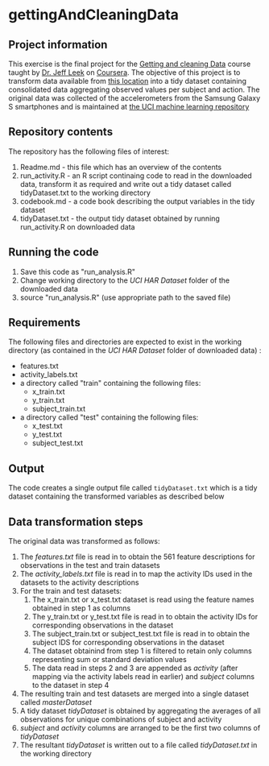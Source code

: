 # gettingAndCleaningData
## Project information
This exercise is the final project for the [Getting and cleaning Data](https://class.coursera.org/getdata-015)
course taught by [Dr. Jeff Leek](http://jtleek.com/teaching/) on [Coursera](http://coursera.org). The objective of this
project is to transform data available from [this location](https://d396qusza40orc.cloudfront.net/getdata%2Fprojectfiles%2FUCI%20HAR%20Dataset.zip)
into a tidy dataset containing consolidated data aggregating observed values per subject and action. The original data was collected of the accelerometers from the Samsung Galaxy S
smartphones and is maintained at [the UCI machine learning repository](http://archive.ics.uci.edu/ml/datasets/Human+Activity+Recognition+Using+Smartphones) 

## Repository contents
The repository has the following files of interest:

1. Readme.md - this file which has an overview of the contents
2. run_activity.R - an R script continaing code to read in the downloaded data, transform it as required and
   write out a tidy dataset called tidyDataset.txt to the working directory
3. codebook.md - a code book describing the output variables in the tidy dataset
4. tidyDataset.txt - the output tidy dataset obtained by running run_activity.R on downloaded data

## Running the code
1. Save this code as "run_analysis.R"
2. Change working directory to the _UCI HAR Dataset_ folder of the downloaded data
3. source "run_analysis.R" (use appropriate path to the saved file)

## Requirements
The following files and directories are expected to exist in the working directory
(as contained in the _UCI HAR Dataset_ folder of downloaded data) :
   - features.txt
   - activity_labels.txt
   - a directory called "train" containing the following files:
       - x_train.txt
       - y_train.txt
       - subject_train.txt
   - a directory called "test" containing the following files:
       - x_test.txt
       - y_test.txt
       - subject_test.txt

## Output
The code creates a single output file called ```tidyDataset.txt``` which is a tidy dataset containing the transformed
variables as described below

## Data transformation steps

The original data was transformed as follows:

1. The _features.txt_ file is read in to obtain the 561 feature descriptions for observations in the test
   and train datasets
2. The _activity_labels.txt_ file is read in to map the activity IDs used in the datasets to the activity
   descriptions
3. For the train and test datasets:
    1. The x_train.txt or x_test.txt dataset is read using the feature names obtained in step 1 as columns
    2. The y_train.txt or y_test.txt file is read in to obtain the activity IDs for corresponding
       observations in the dataset
    3. The subject_train.txt or subject_test.txt file is read in to obtain the subject IDS for corresponding
       observations in the dataset
    4. The dataset obtainind from step 1 is filtered to retain only columns representing sum or standard deviation values
    5. The data read in steps 2 and 3 are appended as _activity_ (after mapping via the activity labels read in earlier)
       and _subject_ columns to the dataset in step 4
4. The resulting train and test datasets are merged into a single dataset called _masterDataset_
5. A tidy dataset _tidyDataset_ is obtained by aggregating the averages of all observations for unique
   combinations of subject and activity
6. _subject_ and _activity_ columns are arranged to be the first two columns of _tidyDataset_
7. The resultant _tidyDataset_ is written out to a file called _tidyDataset.txt_ in the working directory
